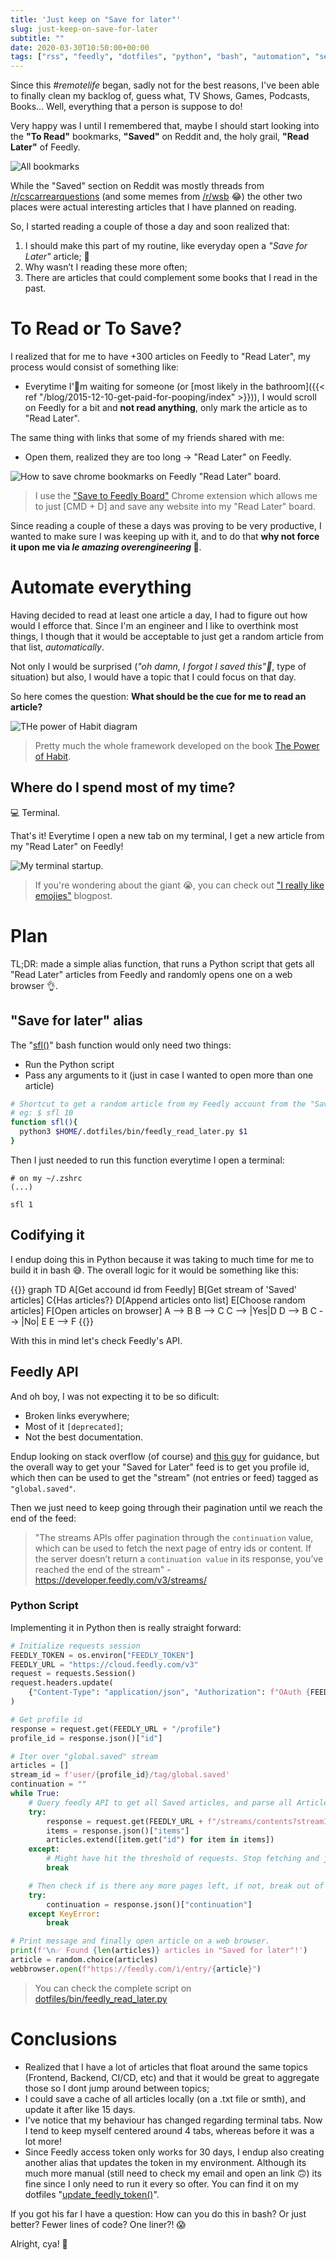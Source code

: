```yaml
---
title: 'Just keep on "Save for later"'
slug: just-keep-on-save-for-later
subtitle: ""
date: 2020-03-30T10:50:00+00:00
tags: ["rss", "feedly", "dotfiles", "python", "bash", "automation", "self-improving"]
---
```


Since this _#remotelife_ began, sadly not for the best reasons, I've been able to finally clean my backlog of, guess what, TV Shows, Games, Podcasts, Books... Well, everything that a person is suppose to do!

Very happy was I until I remembered that, maybe I should start looking into the **"To Read"** bookmarks, **"Saved"** on Reddit and, the holy grail, **"Read Later"** of Feedly.

![All bookmarks](bookmarks.png)

While the "Saved" section on Reddit was mostly threads from [/r/cscarrearquestions](https://www.reddit.com/r/cscareerquestions/) (and some memes from [/r/wsb](https://www.reddit.com/r/wallstreetbets) 😂) the other two places were actual interesting articles that I have planned on reading.

So, I started reading a couple of those a day and soon realized that:
1. I should make this part of my routine, like everyday open a _"Save for Later"_ article; 🤔
2. Why wasn’t I reading these more often;
3. There are articles that could complement some books that I read in the past.

# To Read or To Save?

I realized that for me to have +300 articles on Feedly to "Read Later", my process would consist of something like:

* Everytime I'm waiting for someone (or [most likely in the bathroom]({{< ref "/blog/2015-12-10-get-paid-for-pooping/index" >}})), I would scroll on Feedly for a bit and **not read anything**, only mark the article as to "Read Later".

The same thing with links that some of my friends shared with me:
* Open them, realized they are too long -> "Read Later" on Feedly.

![How to save chrome bookmarks on Feedly "Read Later" board.](read_later_feedly.png)

> I use the ["Save to Feedly Board"](https://chrome.google.com/webstore/detail/save-to-feedly-board/hdhblphcdjcicefneapkhmleapfaocih) Chrome extension which allows me to just [CMD + D] and save any website into my "Read Later" board.

Since reading a couple of these a days was proving to be very productive, I wanted to make sure I was keeping up with it, and to do that **why not force it upon me via _le amazing overengineering_ 🥖**.

# Automate everything

Having decided to read at least one article a day, I had to figure out how would I efforce that. Since I'm an engineer and I like to overthink most things, I though that it would be acceptable to just get a random article from that list, _automatically_.

Not only I would be surprised (_"oh damn, I forgot I saved this"_, type of situation) but also, I would have a topic that I could focus on that day.

So here comes the question: **What should be the cue for me to read an article?**

![THe power of Habit diagram](cue_routine_reward.jpg)

> Pretty much the whole framework developed on the book [The Power of Habit](https://www.amazon.com/Power-Habit-What-Life-Business-ebook/dp/B0055PGUYU).


## Where do I spend most of my time?

💻 Terminal.

That's it! Everytime I open a new tab on my terminal, I get a new article from my "Read Later" on Feedly!


![My terminal startup.](startup.gif)

> If you're wondering about the giant 😭, you can check out ["I really like emojies"]() blogpost.


# Plan

TL;DR: made a simple alias function, that runs a Python script that gets all "Read Later" articles from Feedly and randomly opens one on a web browser 👌.


## "Save for later" alias

The "[sfl()](https://github.com/andreffs18/dotfiles/blob/master/config/system/.functions#L59)" bash function would only need two things:
* Run the Python script
* Pass any arguments to it (just in case I wanted to open more than one article)

```bash
# Shortcut to get a random article from my Feedly account from the "Saved for Later" tag
# eg: $ sfl 10
function sfl(){
  python3 $HOME/.dotfiles/bin/feedly_read_later.py $1
}
```

Then I just needed to run this function everytime I open a terminal:

```
# on my ~/.zshrc
(...)

sfl 1
```

## Codifying it

I endup doing this in Python because it was taking to much time for me to build it in bash 😅. The overall logic for it would be something like this:

{{<mermaid>}}
graph TD
A[Get accound id from Feedly]
B[Get stream of 'Saved' articles]
C{Has articles?}
D[Append articles onto list]
E[Choose random articles]
F[Open articles on browser]
A --> B
B --> C
C --> |Yes|D
D --> B
C --> |No| E
E --> F
{{</mermaid>}}


With this in mind let's check Feedly's API.

## Feedly API

And oh boy, I was not expecting it to be so dificult:
* Broken links everywhere;
* Most of it ```[deprecated]```;
* Not the best documentation.


Endup looking on stack overflow (of course) and [this guy](https://rud.is/b/2018/04/16/by-request-retrieving-your-feedly-saved-for-later-entries/) for guidance, but the overall way to get your "Saved for Later" feed is to get you profile id, which then can be used to get the "stream" (not entries or feed) tagged as ```"global.saved"```.

Then we just need to keep going through their pagination until we reach the end of the feed:

> "The streams APIs offer pagination through the ```continuation``` value, which can be used to fetch the next page of entry ids or content. If the server doesn’t return a ```continuation value``` in its response, you’ve reached the end of the stream" - https://developer.feedly.com/v3/streams/


### Python Script

Implementing it in Python then is really straight forward:


```python
# Initialize requests session
FEEDLY_TOKEN = os.environ["FEEDLY_TOKEN"]
FEEDLY_URL = "https://cloud.feedly.com/v3"
request = requests.Session()
request.headers.update(
    {"Content-Type": "application/json", "Authorization": f"OAuth {FEEDLY_TOKEN}"}
)

# Get profile id
response = request.get(FEEDLY_URL + "/profile")
profile_id = response.json()["id"]

# Iter over "global.saved" stream
articles = []
stream_id = f'user/{profile_id}/tag/global.saved'
continuation = ""
while True:
    # Query feedly API to get all Saved articles, and parse all Article ids, storing them in `articles` variable.
    try:
        response = request.get(FEEDLY_URL + f"/streams/contents?streamId={stream_id}&continuation={continuation}")
        items = response.json()["items"]
        articles.extend([item.get("id") for item in items])
    except:
        # Might have hit the threshold of requests. Stop fetching and just use the ones we already have
        break

    # Then check if is there any more pages left, if not, break out of the while loop.
    try:
        continuation = response.json()["continuation"]
    except KeyError:
        break

# Print message and finally open article on a web browser.
print(f'\n✅ Found {len(articles)} articles in "Saved for later"!')
article = random.choice(articles)
webbrowser.open(f"https://feedly.com/i/entry/{article}")
```

> You can check the complete script on [dotfiles/bin/feedly_read_later.py](https://github.com/andreffs18/dotfiles/blob/master/bin/feedly_read_later.py)


# Conclusions

* Realized that I have a lot of articles that float around the same topics (Frontend, Backend, CI/CD, etc) and that it would be great to aggregate those so I dont jump around between topics;
* I could save a cache of all articles locally (on a .txt file or smth), and update it after like 15 days.
* I've notice that my behaviour has changed regarding terminal tabs. Now I tend to keep myself centered around 4 tabs, whereas before it was a lot more!
* Since Feedly access token only works for 30 days, I endup also creating another alias that updates the token in my environment. Although its much more manual (still need to check my email and open an link 🙃) its fine since I only need to run it every so ofter. You can find it on my dotfiles "[update_feedly_token()](https://github.com/andreffs18/dotfiles/blob/master/config/system/.functions#L63-L74)".



If you got his far I have a question: How can you do this in bash? Or just better? Fewer lines of code? One liner?! 😱

Alright, cya! 👋

